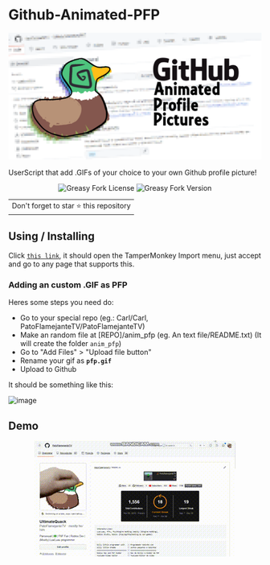 ﻿# Github-Animated-PFP

<p align="center">
  <img alt="GPPA" src="./.github/screenshots/GAPP.png">
</p>

UserScript that add .GIFs of your choice to your own Github profile picture!

<p align="center">
  <img alt="Greasy Fork License" src="https://img.shields.io/greasyfork/l/514730-github-animated-profile-picture">
  <img alt="Greasy Fork Version" src="https://img.shields.io/greasyfork/v/514730-github-animated-profile-picture">
</p>

<table>
	<tr>
		<td>
			Don't forget to star ⭐ this repository
		</td>
	</tr>
</table>

## Using / Installing

Click [`this link`](https://github.com/PatoFlamejanteTV/Github-Animated-PFP/raw/refs/heads/main/src/main.user.js), it should open the TamperMonkey Import menu, just accept and go to any page that supports this.

### Adding an custom .GIF as PFP

Heres some steps you need do:

- Go to your special repo (eg.: Carl/Carl, PatoFlamejanteTV/PatoFlamejanteTV)
- Make an random file at [REPO]/anim_pfp (eg. An text file/README.txt) (It will create the folder `anim_pfp`)
- Go to "Add Files" > "Upload file button"
- Rename your gif as **`pfp.gif`**
- Upload to Github

It should be something like this:

![image](https://github.com/user-attachments/assets/85e65839-d935-4446-8b6f-c73223b34ceb)


## Demo

<p align="center">
<img src="./.github/screenshots/GIF1.gif">
</p>
